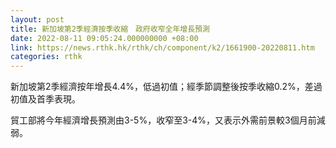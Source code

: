 ```yaml
---
layout: post
title: 新加坡第2季經濟按季收縮　政府收窄全年增長預測
date: 2022-08-11 09:05:24.000000000 +08:00
link: https://news.rthk.hk/rthk/ch/component/k2/1661900-20220811.htm
categories: rthk
---
```


新加坡第2季經濟按年增長4.4%，低過初值；經季節調整後按季收縮0.2%，差過初值及首季表現。

貿工部將今年經濟增長預測由3-5%，收窄至3-4%，又表示外需前景較3個月前減弱。
